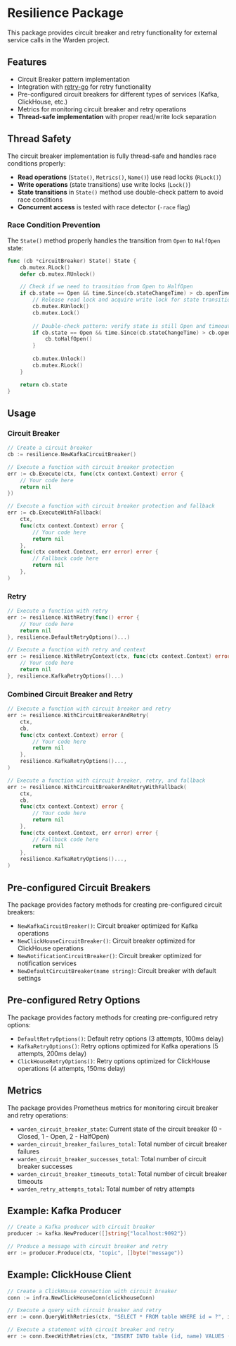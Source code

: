 # Resilience Package

This package provides circuit breaker and retry functionality for external service calls in the Warden project.

## Features

- Circuit Breaker pattern implementation
- Integration with [retry-go](https://github.com/avast/retry-go) for retry functionality
- Pre-configured circuit breakers for different types of services (Kafka, ClickHouse, etc.)
- Metrics for monitoring circuit breaker and retry operations
- **Thread-safe implementation** with proper read/write lock separation

## Thread Safety

The circuit breaker implementation is fully thread-safe and handles race conditions properly:

- **Read operations** (`State()`, `Metrics()`, `Name()`) use read locks (`RLock()`)
- **Write operations** (state transitions) use write locks (`Lock()`)
- **State transitions** in `State()` method use double-check pattern to avoid race conditions
- **Concurrent access** is tested with race detector (`-race` flag)

### Race Condition Prevention

The `State()` method properly handles the transition from `Open` to `HalfOpen` state:

```go
func (cb *circuitBreaker) State() State {
    cb.mutex.RLock()
    defer cb.mutex.RUnlock()

    // Check if we need to transition from Open to HalfOpen
    if cb.state == Open && time.Since(cb.stateChangeTime) > cb.openTimeout {
        // Release read lock and acquire write lock for state transition
        cb.mutex.RUnlock()
        cb.mutex.Lock()
        
        // Double-check pattern: verify state is still Open and timeout has elapsed
        if cb.state == Open && time.Since(cb.stateChangeTime) > cb.openTimeout {
            cb.toHalfOpen()
        }
        
        cb.mutex.Unlock()
        cb.mutex.RLock()
    }

    return cb.state
}
```

## Usage

### Circuit Breaker

```go
// Create a circuit breaker
cb := resilience.NewKafkaCircuitBreaker()

// Execute a function with circuit breaker protection
err := cb.Execute(ctx, func(ctx context.Context) error {
    // Your code here
    return nil
})

// Execute a function with circuit breaker protection and fallback
err := cb.ExecuteWithFallback(
    ctx,
    func(ctx context.Context) error {
        // Your code here
        return nil
    },
    func(ctx context.Context, err error) error {
        // Fallback code here
        return nil
    },
)
```

### Retry

```go
// Execute a function with retry
err := resilience.WithRetry(func() error {
    // Your code here
    return nil
}, resilience.DefaultRetryOptions()...)

// Execute a function with retry and context
err := resilience.WithRetryContext(ctx, func(ctx context.Context) error {
    // Your code here
    return nil
}, resilience.KafkaRetryOptions()...)
```

### Combined Circuit Breaker and Retry

```go
// Execute a function with circuit breaker and retry
err := resilience.WithCircuitBreakerAndRetry(
    ctx,
    cb,
    func(ctx context.Context) error {
        // Your code here
        return nil
    },
    resilience.KafkaRetryOptions()...,
)

// Execute a function with circuit breaker, retry, and fallback
err := resilience.WithCircuitBreakerAndRetryWithFallback(
    ctx,
    cb,
    func(ctx context.Context) error {
        // Your code here
        return nil
    },
    func(ctx context.Context, err error) error {
        // Fallback code here
        return nil
    },
    resilience.KafkaRetryOptions()...,
)
```

## Pre-configured Circuit Breakers

The package provides factory methods for creating pre-configured circuit breakers:

- `NewKafkaCircuitBreaker()`: Circuit breaker optimized for Kafka operations
- `NewClickHouseCircuitBreaker()`: Circuit breaker optimized for ClickHouse operations
- `NewNotificationCircuitBreaker()`: Circuit breaker optimized for notification services
- `NewDefaultCircuitBreaker(name string)`: Circuit breaker with default settings

## Pre-configured Retry Options

The package provides factory methods for creating pre-configured retry options:

- `DefaultRetryOptions()`: Default retry options (3 attempts, 100ms delay)
- `KafkaRetryOptions()`: Retry options optimized for Kafka operations (5 attempts, 200ms delay)
- `ClickHouseRetryOptions()`: Retry options optimized for ClickHouse operations (4 attempts, 150ms delay)

## Metrics

The package provides Prometheus metrics for monitoring circuit breaker and retry operations:

- `warden_circuit_breaker_state`: Current state of the circuit breaker (0 - Closed, 1 - Open, 2 - HalfOpen)
- `warden_circuit_breaker_failures_total`: Total number of circuit breaker failures
- `warden_circuit_breaker_successes_total`: Total number of circuit breaker successes
- `warden_circuit_breaker_timeouts_total`: Total number of circuit breaker timeouts
- `warden_retry_attempts_total`: Total number of retry attempts

## Example: Kafka Producer

```go
// Create a Kafka producer with circuit breaker
producer := kafka.NewProducer([]string{"localhost:9092"})

// Produce a message with circuit breaker and retry
err := producer.Produce(ctx, "topic", []byte("message"))
```

## Example: ClickHouse Client

```go
// Create a ClickHouse connection with circuit breaker
conn := infra.NewClickHouseConn(clickhouseConn)

// Execute a query with circuit breaker and retry
err := conn.QueryWithRetries(ctx, "SELECT * FROM table WHERE id = ?", id)

// Execute a statement with circuit breaker and retry
err := conn.ExecWithRetries(ctx, "INSERT INTO table (id, name) VALUES (?, ?)", id, name)
```